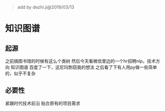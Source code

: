 >add by dezhi.ji@2019/03/13
# 知识图谱
## 起源
之前搞图书馆的时候有这么个类树
然后今天看微信里边的一个hr招聘nlp，技术方向 知识图谱
百度了一下，这尼玛剽窃我的想法
之后看了下有人用py做一些简单的，似乎不复杂
## 必要性
紧跟时代技术前沿
贴合原有的项目需求